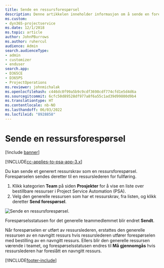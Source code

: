 ```yaml
---
title: Sende en ressursforespørsel
description: Denne artikkelen inneholder informasjon om å sende en forespørsel for en prosjektressurs.
ms.custom:
- dyn365-projectservice
ms.date: 12/1/2018
ms.topic: article
author: JohnPBurrows
ms.author: ruhercul
audience: Admin
search.audienceType:
- admin
- customizer
- enduser
search.app:
- D365CE
- D365PS
- ProjectOperations
ms.reviewer: johnmichalak
ms.openlocfilehash: c446dc0f99a5b9c9cdf3698cdf774cfd1e5d4d6a
ms.sourcegitcommit: 6cfc50d89528df977a8f6a55c1ad39d99800d9b4
ms.translationtype: HT
ms.contentlocale: nb-NO
ms.lasthandoff: 06/03/2022
ms.locfileid: "8928858"
---
```

# <a name="submitting-a-resource-request"></a>Sende en ressursforespørsel

[!include [banner](../includes/psa-now-project-operations.md)]

[!INCLUDE[cc-applies-to-psa-app-3.x](../includes/cc-applies-to-psa-app-3x.md)]

Du kan sende et generert ressurskrav som en ressursforespørsel. Forespørselen sendes deretter til en ressurslederen for fullføring.

1. Klikk kategorien **Team** på siden **Prosjekter** for å vise en liste over bestillbare ressurser i Project Service Automation (PSA). 
2. Velg den generelle ressursen som har et ressurskrav, fra listen, og klikk deretter **Send forespørsel**.

![Sende en ressursforespørsel.](media/RM-how-to-18.png)

Forespørselsstatusen for det generelle teammedlemmet blir endret **Sendt**.

Når forespørselen er utført av ressurslederen, erstattes den generelle ressursen av en navngitt ressurs hvis ressurslederen utfører forespørselen med bestilling av en navngitt ressurs. Ellers blir den generelle ressursen værende i teamet, og forespørselsstatusen endres til **Må gjennomgås** hvis ressurslederen har foreslått en navngitt ressurs.


[!INCLUDE[footer-include](../includes/footer-banner.md)]
